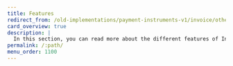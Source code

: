 ```yaml
---
title: Features
redirect_from: /old-implementations/payment-instruments-v1/invoice/other-features
card_overview: true
description: |
  In this section, you can read more about the different features of Invoice.
permalink: /:path/
menu_order: 1100
---
```

